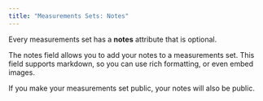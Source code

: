 ```yaml
---
title: "Measurements Sets: Notes"
---
```


Every measurements set has a **notes** attribute that is optional.

The notes field allows you to add your notes to a measurements set. This field supports markdown, so you can use rich formatting, or even embed images.

<Note>
If you make your measurements set public, your notes will also be public.
</Note>

